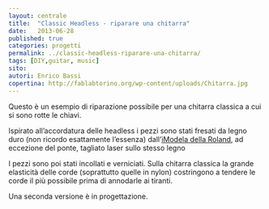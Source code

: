 ```yaml
---
layout: centrale
title:  "Classic Headless - riparare una chitarra"
date:   2013-06-28
published: true
categories: progetti
permalink: ../classic-headless-riparare-una-chitarra/
tags: [DIY,guitar, music]
sito:
autori: Enrico Bassi
copertina: http://fablabtorino.org/wp-content/uploads/Chitarra.jpg
---
```

Questo è un esempio di riparazione possibile per una chitarra classica a cui si sono rotte le chiavi.

Ispirato all’accordatura delle headless  i pezzi sono stati fresati da legno duro (non ricordo esattamente l’essenza) dall’[iModela della Roland](https://store.arduino.cc/), ad eccezione del ponte, tagliato laser sullo stesso legno

I pezzi sono poi stati incollati e verniciati. Sulla chitarra classica la grande elasticità delle corde (soprattutto quelle in nylon) costringono a  tendere le corde il più possibile prima di annodarle ai tiranti.

Una seconda versione è in progettazione.
